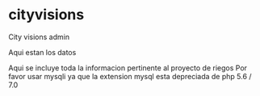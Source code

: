 # cityvisions
City visions admin

Aqui estan los datos

Aqui se incluye toda la informacion pertinente al proyecto de riegos
  Por favor usar mysqli ya que la extension mysql esta depreciada de php 5.6 / 7.0
